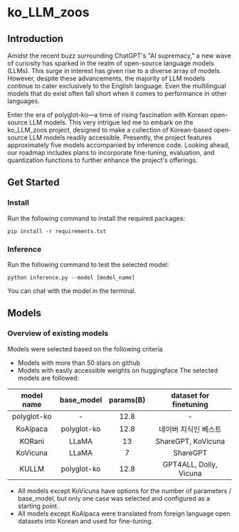 # ko_LLM_zoos

## Introduction
Amidst the recent buzz surrounding ChatGPT's "AI supremacy," a new wave of curiosity has sparked in the realm of open-source language models (LLMs). This surge in interest has given rise to a diverse array of models. However, despite these advancements, the majority of LLM models continue to cater exclusively to the English language. Even the multilingual models that do exist often fall short when it comes to performance in other languages.

Enter the era of polyglot-ko—a time of rising fascination with Korean open-source LLM models. This very intrigue led me to embark on the ko_LLM_zoos project, designed to make a collection of Korean-based open-source LLM models readily accessible. Presently, the project features approximately five models accompanied by inference code. Looking ahead, our roadmap includes plans to incorporate fine-tuning, evaluation, and quantization functions to further enhance the project's offerings.

## Get Started
### Install
Run the following command to install the required packages:

```
pip install -r requirements.txt
```
### Inference
Run the following command to test the selected model:

```
python inference.py --model [model_name]
```
You can chat with the model in the terminal.

## Models
### Overview of existing models
Models were selected based on the following criteria

- Models with more than 50 stars on github
- Models with easily accessible weights on huggingface
The selected models are followed:

|model name|base_model|params(B)|dataset for finetuning|
|:--------:|:--------:|:-------:|:--------------------:|
|polyglot-ko|-|12.8|-|
|KoAlpaca|polyglot-ko|12.8|네이버 지식인 베스트|
|KORani|LLaMA|13|ShareGPT, KoVicuna|
|KoVicuna|LLaMA|7|ShareGPT|
|KULLM|polyglot-ko|12.8|GPT4ALL, Dolly, Vicuna|

- All models except KoVicuna have options for the number of parameters / base_model, but only one case was selected and configured as a starting point.
- All models except KoAlpaca were translated from foreign language open datasets into Korean and used for fine-tuning.

